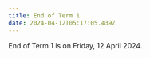 ```yaml
---
title: End of Term 1
date: 2024-04-12T05:17:05.439Z
---
```

End of Term 1 is on Friday, 12 April 2024.